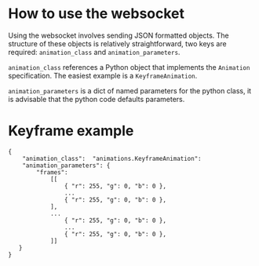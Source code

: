 # How to use the websocket
Using the websocket involves sending JSON formatted objects. The structure of 
these objects is relatively straightforward, two keys are required: 
`animation_class` and `animation_parameters`.

`animation_class` references a Python object that implements the `Animation` 
specification. The easiest example is a `KeyframeAnimation`.

`animation_parameters` is a dict of named parameters for the python class, it 
is advisable that the python code defaults parameters.

# Keyframe example
```
{
    "animation_class":  "animations.KeyframeAnimation":
    "animation_parameters": {
        "frames":
            [[
                { "r": 255, "g": 0, "b": 0 },
                ...
                { "r": 255, "g": 0, "b": 0 },
            ],
            ...
                { "r": 255, "g": 0, "b": 0 },
                ...
                { "r": 255, "g": 0, "b": 0 },
            ]]
   }
}
```
